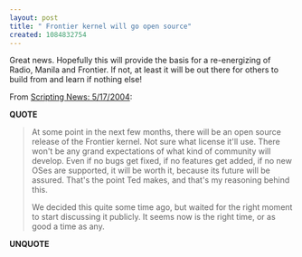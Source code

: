 ```yaml
---
layout: post
title: " Frontier kernel will go open source"
created: 1084832754
---
```

Great news. Hopefully this will provide the basis for a re-energizing of Radio, Manila and Frontier.  If not, at least it will be out there for others to build from and learn if nothing else!

From <a href="http://archive.scripting.com/2004/05/17#asGoodATimeAsAny">Scripting News: 5/17/2004</a>:
<p><strong>QUOTE</strong></p><blockquote>At some point in the next few months, there will be an open source release of the Frontier kernel. Not sure what license it'll use. There won't be any grand expectations of what kind of community will develop. Even if no bugs get fixed, if no features get added, if no new OSes are supported, it will be worth it, because its future will be assured. That's the point Ted makes, and that's my reasoning behind this.

We decided this quite some time ago, but waited for the right moment to start discussing it publicly. It seems now is the right time, or as good a time as any.</blockquote><p><strong>UNQUOTE</strong></p>

